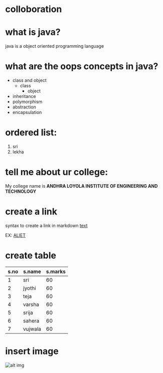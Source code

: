 
# colloboration


# what is java?
java is a object oriented  programming language


# what are the oops concepts in java?
* class and object
  * class
    * object
* inheritance
* polymorphism
* abstraction
* encapsulation



# ordered list:
1. sri
2. lekha


# tell me about ur college:
My college name is **ANDHRA LOYOLA INSTITUTE OF ENGINEERING AND TECHNOLOGY**


# create a link
syntax to create a link in markdown [text](url)

EX: [ALIET](https://www.aliet.com)

# create table

s.no|s.name|s.marks
----|------|------|
1|sri|60
2|jyothi|60
3|teja|60
4|varsha|60
5|srija|60
6|sahera|60
7|vujwala|60

# insert image
![alt img](imag.jpeg)
